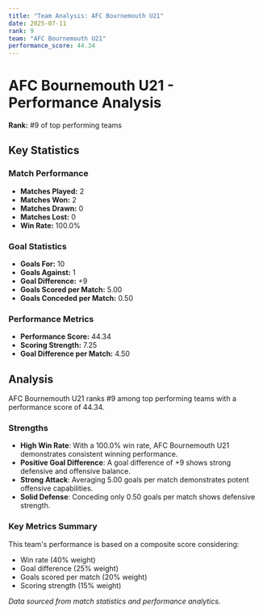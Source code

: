 ```yaml
---
title: "Team Analysis: AFC Bournemouth U21"
date: 2025-07-11
rank: 9
team: "AFC Bournemouth U21"
performance_score: 44.34
---
```


# AFC Bournemouth U21 - Performance Analysis

**Rank:** #9 of top performing teams

## Key Statistics

### Match Performance
- **Matches Played:** 2
- **Matches Won:** 2
- **Matches Drawn:** 0
- **Matches Lost:** 0
- **Win Rate:** 100.0%

### Goal Statistics
- **Goals For:** 10
- **Goals Against:** 1
- **Goal Difference:** +9
- **Goals Scored per Match:** 5.00
- **Goals Conceded per Match:** 0.50

### Performance Metrics
- **Performance Score:** 44.34
- **Scoring Strength:** 7.25
- **Goal Difference per Match:** 4.50

## Analysis

AFC Bournemouth U21 ranks #9 among top performing teams with a performance score of 44.34.

### Strengths
- **High Win Rate**: With a 100.0% win rate, AFC Bournemouth U21 demonstrates consistent winning performance.
- **Positive Goal Difference**: A goal difference of +9 shows strong defensive and offensive balance.
- **Strong Attack**: Averaging 5.00 goals per match demonstrates potent offensive capabilities.
- **Solid Defense**: Conceding only 0.50 goals per match shows defensive strength.

### Key Metrics Summary

This team's performance is based on a composite score considering:
- Win rate (40% weight)
- Goal difference (25% weight) 
- Goals scored per match (20% weight)
- Scoring strength (15% weight)

*Data sourced from match statistics and performance analytics.*
